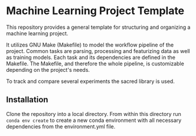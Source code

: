 # Machine Learning Project Template

This repository provides a general template for structuring and organizing a machine learning project.

It utilizes GNU Make (Makefile) to model the workflow pipeline of the project. Common tasks are parsing, processing and featurizing data as well as training models. Each task and its dependencies are defined in the Makefile. The Makefile, and therefore the whole pipeline, is customizable depending on the project's needs.

To track and compare several experiments the sacred library is used.

## Installation

Clone the repository into a local directory. From within this directory run `conda env create` to create a new conda environment with all necessary dependencies from the environment.yml file.

